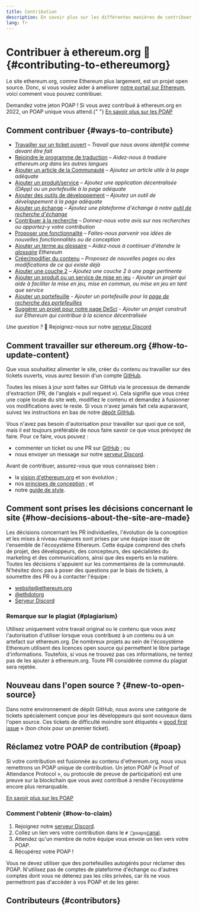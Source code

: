 ```yaml
---
title: Contribution
description: En savoir plus sur les différentes manières de contribuer à ethereum.org
lang: fr
---
```


# Contribuer à ethereum.org 🦄 {#contributing-to-ethereumorg}

Le site ethereum.org, comme Ethereum plus largement, est un projet open source. Donc, si vous voulez aider à améliorer [notre portail sur Ethereum](/about/), voici comment vous pouvez contribuer.

<InfoBanner shouldCenter emoji=":tada:">
  Demandez votre jeton POAP ! Si vous avez contribué à ethereum.org en 2022, un POAP unique vous attend.{" "} <a href="#poap">En savoir plus sur les POAP</a>
</InfoBanner>

## Comment contribuer {#ways-to-contribute}

- [Travailler sur un ticket ouvert](https://github.com/ethereum/ethereum-org-website/issues) _– Travail que nous avons identifié comme devant être fait_
- [Rejoindre le programme de traduction](/contributing/translation-program/) _– Aidez-nous à traduire ethereum.org dans les autres langues_
- [Ajouter un article de la Communauté](/contributing/content-resources/) _– Ajoutez un article utile à la page adéquate_
- [Ajouter un produit/service](/contributing/adding-products/) _– Ajoutez une application décentralisée (DApp) ou un portefeuille à la page adéquate_
- [Ajouter des outils de développement](/contributing/adding-developer-tools/) _– Ajoutez un outil de développement à la page adéquate_
- [Ajouter un échange](/contributing/adding-exchanges/) _– Ajoutez une plateforme d'échange à notre [outil de recherche d'échange](/get-eth/#country-picker)_
- [Contribuer à la recherche](https://www.notion.so/efdn/Ethereum-org-User-Persona-Memo-b44dc1e89152457a87ba872b0dfa366c) _– Donnez-nous votre avis sur nos recherches ou apportez-y votre contribution_
- [Proposer une fonctionnalité](https://github.com/ethereum/ethereum-org-website/issues/new?assignees=&labels=Type%3A+Feature&template=feature_request.md&title=) _– Faites-nous parvenir vos idées de nouvelles fonctionnalités ou de conception_
- [Ajouter un terme au glossaire](/contributing/adding-glossary-terms) _– Aidez-nous à continuer d'étendre le [glossaire](/glossary/) Ethereum_
- [Créer/modifier du contenu](/contributing/#how-to-update-content) _– Proposez de nouvelles pages ou des modifications de ce qui existe déjà_
- [Ajouter une couche 2](/contributing/adding-layer-2s/) _– Ajoutez une couche 2 à une page pertinente_
- [Ajouter un produit ou un service de mise en jeu](/contributing/adding-staking-products/) - _Ajouter un projet qui aide à faciliter la mise en jeu, mise en commun, ou mise en jeu en tant que service_
- [Ajouter un portefeuille](/contributing/adding-wallets/) _- Ajouter un portefeuille pour la [page de recherche des portefeuilles](/wallets/find-wallet/)_
- [Suggérer un projet pour notre page DeSci](/contributing/adding-desci-projects/) _- Ajouter un projet construit sur Ethereum qui contribue à la science décentralisée_

_Une question ?_ 🤔 Rejoignez-nous sur notre [serveur Discord](https://discord.gg/CetY6Y4)

## Comment travailler sur ethereum.org {#how-to-update-content}

Que vous souhaitiez alimenter le site, créer du contenu ou travailler sur des tickets ouverts, vous aurez besoin d'un compte [GitHub](https://github.com).

Toutes les mises à jour sont faites sur GitHub via le processus de demande d'extraction (PR, de l'anglais « pull request »). Cela signifie que vous créez une copie locale du site web, modifiez le contenu et demandez à fusionner vos modifications avec le reste. Si vous n'avez jamais fait cela auparavant, suivez les instructions en bas de notre [dépôt GitHub](https://github.com/ethereum/ethereum-org-website).

Vous n'avez pas besoin d'autorisation pour travailler sur quoi que ce soit, mais il est toujours préférable de nous faire savoir ce que vous prévoyez de faire. Pour ce faire, vous pouvez :

- commenter un ticket ou une PR sur [GitHub](https://github.com/ethereum/ethereum-org-website) ; ou
- nous envoyer un message sur notre [serveur Discord](https://discord.gg/CetY6Y4).

Avant de contribuer, assurez-vous que vous connaissez bien :

- la [vision d'ethereum.org](/about/) et son évolution ;
- nos [principes de conception](/contributing/design-principles/) ; et
- notre [guide de style](/contributing/style-guide/).

## Comment sont prises les décisions concernant le site {#how-decisions-about-the-site-are-made}

Les décisions concernant les PR individuelles, l'évolution de la conception et les mises à niveau majeures sont prises par une équipe issue de l'ensemble de l'écosystème Ethereum. Cette équipe comprend des chefs de projet, des développeurs, des concepteurs, des spécialistes du marketing et des communications, ainsi que des experts en la matière. Toutes les décisions s'appuient sur les commentaires de la communauté. N'hésitez donc pas à poser des questions par le biais de tickets, à soumettre des PR ou à contacter l'équipe :

- [website@ethereum.org](mailto:website@ethereum.org)
- [@ethdotorg](https://twitter.com/ethdotorg)
- [Serveur Discord](https://discord.gg/CetY6Y4)

### Remarque sur le plagiat {#plagiarism}

Utilisez uniquement votre travail original ou le contenu que vous avez l'autorisation d'utiliser lorsque vous contribuez à un contenu ou à un artefact sur ethereum.org. De nombreux projets au sein de l'écosystème Ethereum utilisent des licences open source qui permettent le libre partage d'informations. Toutefois, si vous ne trouvez pas ces informations, ne tentez pas de les ajouter à ethereum.org. Toute PR considérée comme du plagiat sera rejetée.

## Nouveau dans l'open source ? {#new-to-open-source}

Dans notre environnement de dépôt GitHub, nous avons une catégorie de tickets spécialement conçue pour les développeurs qui sont nouveaux dans l'open source. Ces tickets de difficulté moindre sont étiquetés « [good first issue](https://github.com/ethereum/ethereum-org-website/issues?q=is%3Aopen+is%3Aissue+label%3A%22good+first+issue%22) » (bon choix pour un premier ticket).

## Réclamez votre POAP de contribution {#poap}

Si votre contribution est fusionnée au contenu d'ethereum.org, nous vous remettrons un POAP unique de contribution. Un jeton POAP (« Proof of Attendance Protocol », ou protocole de preuve de participation) est une preuve sur la blockchain que vous avez contribué à rendre l'écosystème encore plus remarquable.

[En savoir plus sur les POAP](https://www.poap.xyz/)

### Comment l'obtenir {#how-to-claim}

1. Rejoignez notre [serveur Discord](https://discord.gg/E8dET2ux8y).
2. Collez un lien vers votre contribution dans le `# 🥇poaps`[canal](https://discord.com/channels/714888181740339261/804005643211898911).
3. Attendez qu'un membre de notre équipe vous envoie un lien vers votre POAP.
4. Récupérez votre POAP !

Vous ne devez utiliser que des portefeuilles autogérés pour réclamer des POAP. N'utilisez pas de comptes de plateforme d'échange ou d'autres comptes dont vous ne détenez pas les clés privées, car ils ne vous permettront pas d'accéder à vos POAP et de les gérer.

## Contributeurs {#contributors}

<Contributors />
